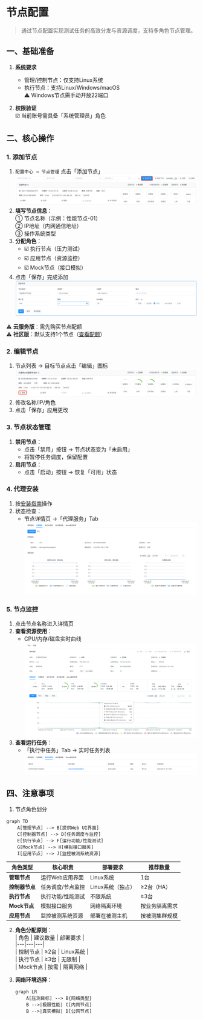 # 节点配置

> 通过节点配置实现测试任务的高效分发与资源调度，支持多角色节点管理。

## 一、基础准备
1. **系统要求**
   - 管理/控制节点：仅支持Linux系统
   - 执行节点：支持Linux/Windows/macOS  
     ⚠️ Windows节点需手动开放22端口

2. **权限验证**  
   ☑️ 当前账号需具备「系统管理员」角色

## 二、核心操作

### 1. 添加节点
1. `配置中心 → 节点管理` 点击「添加节点」  
   ![node-add.png](images/node-add.png)
2. **填写节点信息**：  
   ① 节点名称（示例：性能节点-01）  
   ② IP地址（内网通信地址）  
   ③ 操作系统类型
3. **分配角色**：
   - ☑️ 执行节点（压力测试）
   - ☑️ 应用节点（资源监控）
   - ☑️ Mock节点（接口模拟）
4. 点击「保存」完成添加  
   ![node-add-view.png](images/node-add-view.png)

⚠️ **云服务版**：需先购买节点配额  
⚠️ **社区版**：默认支持1个节点（[查看配额](../../introduction/quotas)）

### 2. 编辑节点
1. 节点列表 → 目标节点点击「编辑」图标  
   ![node-edit.png](images/node-edit.png)
2. 修改名称/IP/角色
3. 点击「保存」应用更改

### 3. 节点状态管理
1. **禁用节点**：
   - 点击「禁用」按钮 → 节点状态变为「未启用」
   - 将暂停任务调度，保留配置
2. **启用节点**：
   - 点击「启动」按钮 → 恢复「可用」状态

### 4. 代理安装
1. 按[安装指南](../../installation/AngusAgent)操作
2. 状态检查：
   - 节点详情页 →「代理服务」Tab  
     ![node-agent.png](images/node-agent.png)

### 5. 节点监控
1. 点击节点名称进入详情页
2. **查看资源使用**：
   - CPU/内存/磁盘实时曲线  
     ![node-detail.png](images/node-detail.png)
3. **查看运行任务**：
   - 「执行中任务」Tab → 实时任务列表  
     ![node-task-running.png](images/node-task-running.png)


## 四、注意事项

1. 节点角色划分
```mermaid
graph TD
    A[管理节点] --> B[提供Web UI界面]
    C[控制器节点] --> D[任务调度与监控]
    E[执行节点] --> F[运行功能/性能测试]
    G[Mock节点] --> H[模拟接口服务]
    I[应用节点] --> J[监控被测系统资源]
```

| 角色类型 | 核心职责 | 部署要求 | 推荐数量 |  
|----------|----------|----------|----------|  
| **管理节点** | 运行Web应用界面 | Linux系统 | 1台 |  
| **控制器节点** | 任务调度/节点监控 | Linux系统（独占） | ≥2台（HA） |  
| **执行节点** | 执行功能/性能测试 | 不限系统 | ≥3台 |  
| **Mock节点** | 模拟接口服务 | 网络隔离环境 | 按业务隔离需求 |  
| **应用节点** | 监控被测系统资源 | 部署在被测主机 | 按被测集群规模 |  

2. **角色分配原则**：  
   | 角色 | 建议数量 | 部署要求 |  
   |---|---|---|  
   | 控制节点 | ≥2台 | Linux系统 |  
   | 执行节点 | ≥3台 | 无限制 |  
   | Mock节点 | 按需 | 隔离网络 |

3. **网络环境选择**：
   ```mermaid
   graph LR
       A[压测目标] --> B{网络类型}
       B -->|极限性能| C[内网节点]
       B -->|真实模拟| D[公网节点]
   ```

